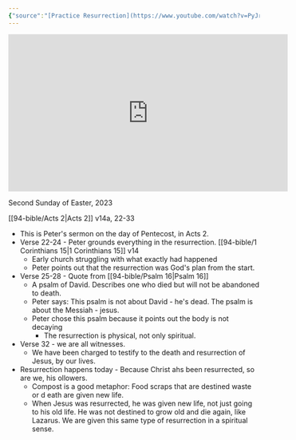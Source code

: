 ```yaml
---
{"source":"[Practice Resurrection](https://www.youtube.com/watch?v=PyJrEGosZ9g)","clipped":"2023-12-10","dg-publish":true,"grade":1,"context":"Personal","type":"Resource","status":"Evergreen","topic":["Sermon"],"dateCreated":"2023-12-10","sermonSeries":"2023 Easter","permalink":"/sermons/2023-04-16-practice-resurrection/","dgPassFrontmatter":true}
---
```



<iframe width="560" height="315" src="https://www.youtube-nocookie.com/embed/PyJrEGosZ9g" title="YouTube video player" frameborder="0" allow="accelerometer; autoplay; clipboard-write; encrypted-media; gyroscope; picture-in-picture" allowfullscreen></iframe>

Second Sunday of Easter, 2023

[[94-bible/Acts 2\|Acts 2]] v14a, 22-33

* This is Peter's sermon on the day of Pentecost, in Acts 2.
* Verse 22-24 - Peter grounds everything in the resurrection. [[94-bible/1 Corinthians 15\|1 Corinthians 15]] v14
	* Early church struggling with what exactly had happened
	* Peter points out that the resurrection was God's plan from the start.
* Verse 25-28 - Quote from [[94-bible/Psalm 16\|Psalm 16]]
	* A psalm of David. Describes one who died but will not be abandoned to death.
	* Peter says: This psalm is not about David - he's dead. The psalm is about the Messiah - jesus.
	* Peter chose this psalm because it points out the body is not decaying
		* The resurrection is physical, not only spiritual.
* Verse 32 - we are all witnesses.
	* We have been charged to testify to the death and resurrection of Jesus, by our lives.
* Resurrection happens today - Because Christ ahs been resurrected, so are we, his ollowers.
	* Compost is a good metaphor: Food scraps that are destined waste or d eath are given new life.
	* When Jesus was resurrected, he was given new life, not just going to his old life. He was not destined to grow old and die again, like Lazarus. We are given this same type of resurrection in a spiritual sense.

